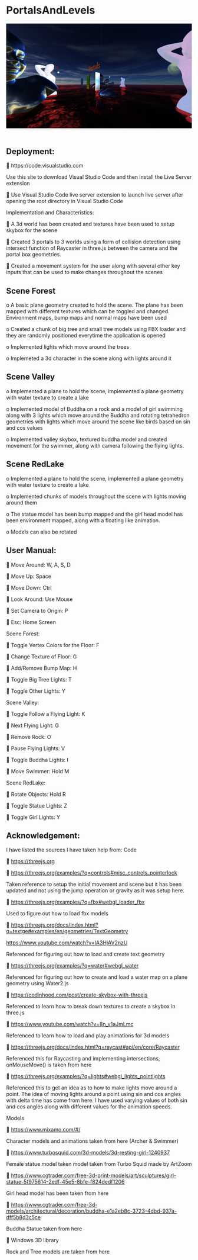 # PortalsAndLevels

<img src="1.png"><img>
<img src=""><img>
<img src=""><img>
<h2>Deployment:</h2>
	https://code.visualstudio.com

Use this site to download Visual Studio Code and then install the Live Server extension

	Use Visual Studio Code live server extension to launch live server after opening the root directory in Visual Studio Code

Implementation and Characteristics:

	A 3d world has been created and textures have been used to setup skybox for the scene

	Created 3 portals to 3 worlds using a form of collision detection using intersect function of Raycaster in three.js between the camera and the portal box geometries.

	Created a movement system for the user along with several other key inputs that can be used to make changes throughout the scenes  


<h2>Scene Forest</h2>

o	A basic plane geometry created to hold the scene. The plane has been mapped with different textures which can be toggled and changed. Environment maps, bump maps and normal maps have been used

o	Created a chunk of big tree and small tree models using FBX loader and they are randomly positioned everytime the application is opened

o	Implemented lights which move around the trees

o	Implemeted a 3d character in the scene along with lights around it


<h2>Scene Valley</h2>

o	Implemented a plane to hold the scene, implemented a plane geometry with water texture to create a lake

o	Implemented model of Buddha on a rock and a model of girl swimming along with 3 lights which move around the Buddha and rotating tetrahedron geometries with lights which move around the scene like birds based on sin and cos values

o	Implemented valley skybox, textured buddha model and created movement for the swimmer, along with camera following the flying lights. 


<h2>Scene RedLake</h2>

o	Implemented a plane to hold the scene, implemented a plane geometry with water texture to create a lake

o	Implemented chunks of models throughout the scene with lights moving around them

o	The statue model has been bump mapped and the girl head model has been environment mapped, along with a floating like animation. 

o	Models can also be rotated


<h2>User Manual:</h2>

	Move Around: W, A, S, D

	Move Up: Space

	Move Down: Ctrl

	Look Around: Use Mouse

	Set Camera to Origin: P

	Esc: Home Screen

Scene Forest:

	Toggle Vertex Colors for the Floor: F

	Change Texture of Floor: G

	Add/Remove Bump Map: H

	Toggle Big Tree Lights: T

	Toggle Other Lights: Y

Scene Valley:

	Toggle Follow a Flying Light: K

	Next Flying Light: G

	Remove Rock: O

	Pause Flying Lights: V

	Toggle Buddha Lights: I

	Move Swimmer: Hold M

Scene RedLake:

	Rotate Objects: Hold R

	Toggle Statue Lights: Z

	Toggle Girl Lights: Y



<h2>Acknowledgement:</h2>

I have listed the sources I have taken help from:
	Code
	
	https://threejs.org

	https://threejs.org/examples/?q=controls#misc_controls_pointerlock

Taken reference to setup the initial movement and scene but it has been updated and not using the jump operation or gravity as it was setup here.

	https://threejs.org/examples/?q=fbx#webgl_loader_fbx

Used to figure out how to load fbx models  

	https://threejs.org/docs/index.html?q=textge#examples/en/geometries/TextGeometry


https://www.youtube.com/watch?v=IA3HjAV2nzU

Referenced for figuring out how to load and create text geometry

	https://threejs.org/examples/?q=water#webgl_water

Referenced for figuring out how to create and load a water map on a plane geometry using Water2.js

	https://codinhood.com/post/create-skybox-with-threejs

Referenced to learn how to break down textures to create a skybox in three.js

	https://www.youtube.com/watch?v=8n_v1aJmLmc

Referenced to learn how to load and play animations for 3d models

	https://threejs.org/docs/index.html?q=raycast#api/en/core/Raycaster

Referenced this for Raycasting and implementing intersections, onMouseMove() is taken from here

	https://threejs.org/examples/?q=lights#webgl_lights_pointlights

Referenced this to get an idea as to how to make lights move around a point. The idea of moving lights around a point using sin and cos angles with delta time has come from here. I have used varying values of both sin and cos angles along with different values for the animation speeds.


Models

	https://www.mixamo.com/#/

Character models and animations taken from here (Archer & Swimmer)

	https://www.turbosquid.com/3d-models/3d-resting-girl-1240937

Female statue model taken model taken from Turbo Squid made by ArtZoom

	https://www.cgtrader.com/free-3d-print-models/art/sculptures/girl-statue-5f975614-2edf-45e5-8bfe-f824dedf1206

Girl head model has been taken from here

	https://www.cgtrader.com/free-3d-models/architectural/decoration/buddha-e1a2eb8c-3723-4dbd-937a-dff5b8d3c5ce

Buddha Statue taken from here

	Windows 3D library

Rock and Tree models are taken from here

